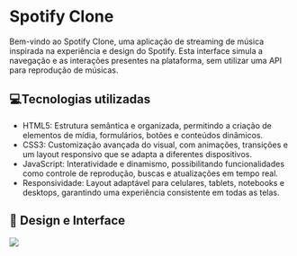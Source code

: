 <h1>Spotify Clone</h1>

Bem-vindo ao Spotify Clone, uma aplicação de streaming de música inspirada na experiência e design do Spotify.
Esta interface simula a navegação e as interações presentes na plataforma, sem utilizar uma API para reprodução de músicas.

<h2>💻Tecnologias utilizadas</h2>
<ul>

<li>HTML5: Estrutura semântica e organizada, permitindo a criação de elementos de mídia, formulários, botões e conteúdos dinâmicos.

<li>CSS3: Customização avançada do visual, com animações, transições e um layout responsivo que se adapta a diferentes dispositivos.

<li>JavaScript: Interatividade e dinamismo, possibilitando funcionalidades como controle de reprodução, buscas e atualizações em tempo real.

<li>Responsividade: Layout adaptável para celulares, tablets, notebooks e desktops, garantindo uma experiência consistente em todas as telas.
</ul>
<h2>🎨 Design e Interface</h2>
<img src="#">
